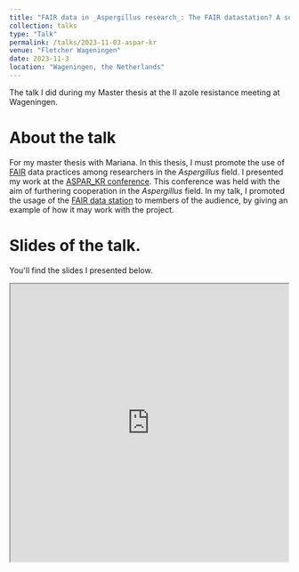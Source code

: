 ```yaml
---
title: "FAIR data in _Aspergillus research_: The FAIR datastation? A solution for _Aspergillus_ research?"
collection: talks
type: "Talk"
permalink: /talks/2023-11-03-aspar-kr
venue: "Fletcher Wageningen"
date: 2023-11-3
location: "Wageningen, the Netherlands"
---
```


The talk I did during my Master thesis at the II azole resistance meeting at
Wageningen.

# About the talk

For my master thesis with Mariana. In this thesis, I must promote the use of [FAIR](https://www.go-fair.org/fair-principles/) data practices among researchers in the *Aspergillus* field. I presented my work at the [ASPAR_KR conference](https://www.aspar.website/).  This conference was held with the aim of furthering cooperation in the *Aspergillus* field. In my talk, I promoted the usage of the [FAIR data station](https://data.m-unlock.nl/) to members of the audience, by giving an example of how it may work with the project.

# Slides of the talk.

You'll find the slides I presented below.

<iframe width="500" height="500" src="https://bookdown.org/sibbe_l_bakker/aspar_presentation/aspar_presentation.html" title="description"></iframe>  
